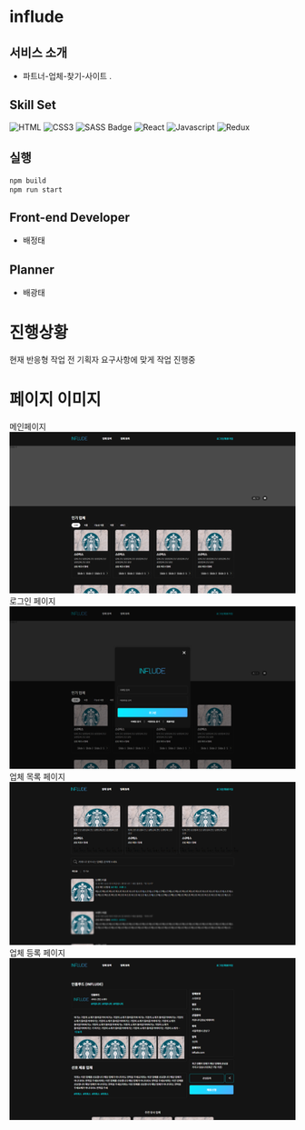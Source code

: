 # influde

## 서비스 소개

- 파트너-업체-찾기-사이트
.
## Skill Set

![HTML](https://img.shields.io/badge/HTML5-E34F26?style=for-the-badge&logo=html5&logoColor=white)
![CSS3](https://img.shields.io/badge/CSS3-1572B6?style=for-the-badge&logo=css3&logoColor=white)
![SASS Badge](https://img.shields.io/badge/Sass-CC6699?style=for-the-badge&logo=sass&logoColor=white)
![React](https://img.shields.io/badge/-React-61DBFB?style=for-the-badge&labelColor=black&logo=react&logoColor=61DBFB)
![Javascript](https://img.shields.io/badge/Javascript-F0DB4F?style=for-the-badge&labelColor=black&logo=javascript&logoColor=F0DB4F)
![Redux](https://img.shields.io/badge/Redux-black?style=for-the-badge&labelColor=7248b6&logo=Redux&logoColor=white)

## 실행

```
npm build
npm run start
```

## Front-end Developer

- 배정태

## Planner

- 배광태

# 진행상황

현재 반응형 작업 전 기획자 요구사항에 맞게 작업 진행중

# 페이지 이미지

메인페이지
<img src="./Page/1.PNG">
로그인 페이지
<img src="./Page/2.PNG">
업체 목록 페이지
<img src="./Page/3.PNG">
업체 등록 페이지
<img src="./Page/4.PNG">
